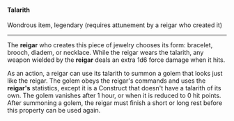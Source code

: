 #### Talarith

Wondrous item, legendary (requires attunement by a reigar who created it)

---

The **reigar** who creates this piece of jewelry chooses its form: bracelet, brooch, diadem, or necklace. While the reigar wears the talarith, any weapon wielded by the **reigar** deals an extra 1d6 force damage when it hits.

As an action, a reigar can use its talarith to summon a golem that looks just like the reigar. The golem obeys the reigar's commands and uses the **reigar's** statistics, except it is a Construct that doesn't have a talarith of its own. The golem vanishes after 1 hour, or when it is reduced to 0 hit points. After summoning a golem, the reigar must finish a short or long rest before this property can be used again.
